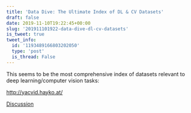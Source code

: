 ```yaml
---
title: 'Data Dive: The Ultimate Index of DL & CV Datasets'
draft: false
date: 2019-11-10T19:22:45+00:00
slug: '201911101922-data-dive-dl-cv-datasets'
is_tweet: true
tweet_info:
  id: '1193489166803202050'
  type: 'post'
  is_thread: False
---
```




This seems to be the most comprehensive index of datasets relevant to deep learning/computer vision tasks:

<http://yacvid.hayko.at/>

[Discussion](https://x.com/sytelus/status/1193489166803202050)
